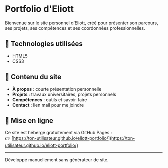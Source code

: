 # Portfolio d'Eliott

Bienvenue sur le site personnel d’Eliott, créé pour présenter son parcours, ses projets, ses compétences et ses coordonnées professionnelles.

## 🔧 Technologies utilisées

- HTML5
- CSS3

## 📄 Contenu du site

- **À propos** : courte présentation personnelle
- **Projets** : travaux universitaires, projets personnels
- **Compétences** : outils et savoir-faire
- **Contact** : lien mail pour me joindre

## 🚀 Mise en ligne

Ce site est hébergé gratuitement via GitHub Pages :  
👉 [https://ton-utilisateur.github.io/eliott-portfolio/](https://ton-utilisateur.github.io/eliott-portfolio/)

---

Développé manuellement sans générateur de site.
